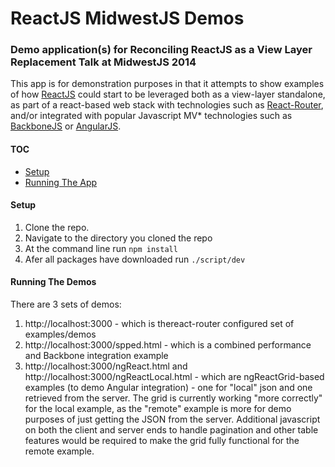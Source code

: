 ReactJS MidwestJS Demos
====

### Demo application(s) for Reconciling ReactJS as a View Layer Replacement Talk at MidwestJS 2014

This app is for demonstration purposes in that it attempts to show examples of how [ReactJS](http://facebook.github.io/react/) could start to be leveraged both as a view-layer standalone, as part of a react-based web stack with technologies such as [React-Router](), and/or integrated with popular Javascript MV* technologies such as [BackboneJS](http://backbonejs.org/) or [AngularJS](https://angularjs.org/).


#### TOC
* [Setup](#setup)
* [Running The App](#running-the-app)

#### Setup

1. Clone the repo.
2. Navigate to the directory you cloned the repo
3. At the command line run `npm install`
4. Afer all packages have downloaded run `./script/dev`

#### Running The Demos

There are 3 sets of demos:

1. http://localhost:3000 - which is thereact-router configured set of examples/demos 
2. http://localhost:3000/spped.html - which is a combined performance and Backbone integration example
3. http://localhost:3000/ngReact.html and http://localhost:3000/ngReactLocal.html - which are ngReactGrid-based examples (to demo Angular integration) - one for "local" json and one retrieved from the server.  The grid is currently  working "more correctly" for the local example, as the "remote" example is more for demo purposes of just getting the JSON from the server.  Additional javascript on both the client and server ends to handle pagination and other table features would be required to make the grid fully functional for the remote example.
	
